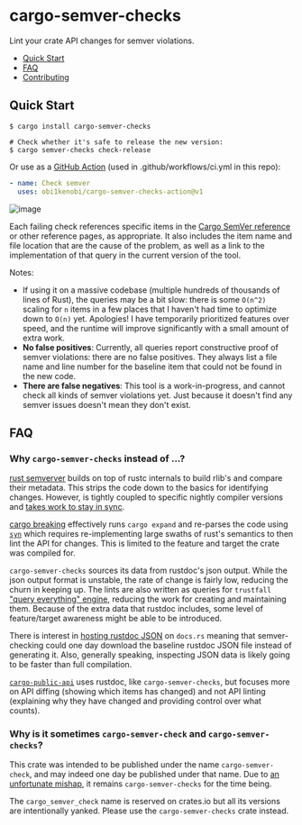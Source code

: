# cargo-semver-checks

Lint your crate API changes for semver violations.

- [Quick Start](#quick-start)
- [FAQ](#faq)
- [Contributing](https://github.com/obi1kenobi/cargo-semver-check/blob/main/CONTRIBUTING.md)

## Quick Start

```console
$ cargo install cargo-semver-checks

# Check whether it's safe to release the new version:
$ cargo semver-checks check-release
```

Or use as a [GitHub Action](https://github.com/obi1kenobi/cargo-semver-checks-action) (used in .github/workflows/ci.yml in this repo):
```yaml
- name: Check semver
  uses: obi1kenobi/cargo-semver-checks-action@v1
```

![image](https://user-images.githubusercontent.com/2348618/180127698-240e4bed-5581-4cbd-9f47-038affbc4a3e.png)

Each failing check references specific items in the
[Cargo SemVer reference](https://doc.rust-lang.org/cargo/reference/semver.html)
or other reference pages, as appropriate. It also includes the item name
and file location that are the cause of the problem, as well as a link
to the implementation of that query in the current version of the tool.

Notes:
- If using it on a massive codebase (multiple hundreds of thousands of lines of Rust),
  the queries may be a bit slow: there is some `O(n^2)` scaling for `n` items in a few places that
  I haven't had time to optimize down to `O(n)` yet. Apologies! I have temporarily prioritized
  features over speed, and the runtime will improve significantly with a small amount of extra work.
- **No false positives**: Currently, all queries report constructive proof of semver violations:
  there are no false positives. They always list a file name and line number for the baseline item
  that could not be found in the new code.
- **There are false negatives**: This tool is a work-in-progress, and cannot check all kinds of
  semver violations yet. Just because it doesn't find any semver issues doesn't mean
  they don't exist.

## FAQ

### Why `cargo-semver-checks` instead of ...?

[rust semverver](https://github.com/rust-lang/rust-semverver) builds on top of
rustc internals to build rlib's and compare their metadata.  This strips the
code down to the basics for identifying changes.  However, is tightly coupled
to specific nightly compiler versions and [takes work to stay in
sync](https://github.com/rust-lang/rust-semverver/search?q=Rustup+to&type=commits).

[cargo breaking](https://github.com/iomentum/cargo-breakinga) effectively runs
`cargo expand` and re-parses the code using
[`syn`](https://crates.io/crates/syn) which requires re-implementing large
swaths of rust's semantics to then lint the API for changes.
This is limited to the feature and target the crate was compiled for.

`cargo-semver-checks` sources its data from rustdoc's json output.  While the
json output format is unstable, the rate of change is fairly low, reducing the
churn in keeping up.  The lints are also written as queries for `trustfall`
["query everything" engine](https://github.com/obi1kenobi/trustfall), reducing
the work for creating and maintaining them.  Because of the extra data that
rustdoc includes, some level of feature/target awareness might be able to be
introduced.

There is interest in
[hosting rustdoc JSON](https://github.com/rust-lang/docs.rs/issues/1285) on `docs.rs` meaning
that semver-checking could one day download the baseline rustdoc JSON file instead of generating it.
Also, generally speaking, inspecting JSON data is likely going to be faster than full compilation.

[`cargo-public-api`](https://crates.io/crates/cargo-public-api) uses rustdoc,
like `cargo-semver-checks`, but focuses more on API diffing (showing which
items has changed) and not API linting (explaining why they have changed and
providing control over what counts).

### Why is it sometimes `cargo-semver-check` and `cargo-semver-checks`?

This crate was intended to be published under the name `cargo-semver-check`, and may indeed one
day be published under that name. Due to
[an unfortunate mishap](https://github.com/rust-lang/crates.io/issues/728#issuecomment-118276095),
it remains `cargo-semver-checks` for the time being.

The `cargo_semver_check` name is reserved on crates.io but all its versions
are intentionally yanked. Please use the `cargo-semver-checks` crate instead.
